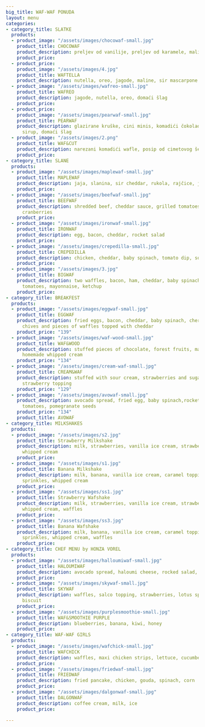 ```yaml
---
big_title: WAF-WAF PONUDA
layout: menu
categories:
- category_title: SLATKE
  products:
  - product_image: "/assets/images/chocowaf-small.jpg"
    product_title: CHOCOWAF
    product_description: preljev od vanilije, preljev od karamele, maline, orasi
    product_price: 
  - product_price: 
    product_image: "/assets/images/4.jpg"
    product_title: WAFTELLA
    product_description: nutella, oreo, jagode, maline, sir mascarpone
  - product_image: "/assets/images/wafreo-small.jpg"
    product_title: WAFREO
    product_description: jagode, nutella, oreo, domaći šlag
    product_price: 
  - product_price: 
    product_image: "/assets/images/pearwaf-small.jpg"
    product_title: PEARWAF
    product_description: glazirane kruške, cini minis, komadići čokolade, javorov
      sirup, domaći šlag
  - product_image: "/assets/images/2.png"
    product_title: WAF&CUT
    product_description: narezani komadići wafle, posip od cimetovog šećera, nutella
    product_price: 
- category_title: SLANE
  products:
  - product_image: "/assets/images/maplewaf-small.jpg"
    product_title: MAPLEWAF
    product_description: jaja, slanina, sir cheddar, rukola, rajčice, javorov sirup
    product_price: 
  - product_image: "/assets/images/beefwaf-small.jpg"
    product_title: BEEFWAF
    product_description: shredded beef, cheddar sauce, grilled tomatoes, onions, salad,
      cranberries
    product_price: 
  - product_image: "/assets/images/ironwaf-small.jpg"
    product_title: IRONWAF
    product_description: egg, bacon, cheddar, rocket salad
    product_price: 
  - product_image: "/assets/images/crepedilla-small.jpg"
    product_title: CREPEDILLA
    product_description: chicken, cheddar, baby spinach, tomato dip, sour cream
    product_price: 
  - product_image: "/assets/images/3.jpg"
    product_title: BIGWAF
    product_description: two waffles, bacon, ham, cheddar, baby spinach, rocked salad,
      tomatoes, mayonnaise, ketchup
    product_price: 
- category_title: BREAKFEST
  products:
  - product_image: "/assets/images/eggwaf-small.jpg"
    product_title: EGGWAF
    product_description: fried eggs, bacon, cheddar, baby spinach, cherry tomatoes,
      chives and pieces of waffles topped with cheddar
    product_price: "139"
  - product_image: "/assets/images/waf-wood-small.jpg"
    product_title: WAF&WOOD
    product_description: stuffed pieces of chocolate, forest fruits, maple syrup,
      homemade whipped cream
    product_price: "134"
  - product_image: "/assets/images/cream-waf-small.jpg"
    product_title: CREAM&WAF
    product_description: stuffed with sour cream, strawberries and sugar, topped with
      strawberry topping
    product_price: "129"
  - product_image: "/assets/images/avowaf-small.jpg"
    product_description: avocado spread, fried egg, baby spinach,rocket salad, cherry
      tomatoes, pomegranate seeds
    product_price: "134"
    product_title: AVOWAF
- category_title: MILKSHAKES
  products:
  - product_image: "/assets/images/s2.jpg"
    product_title: Strawberry Milkshake
    product_description: milk, strawberries, vanilla ice cream, strawberry topping,
      whipped cream
    product_price: 
  - product_image: "/assets/images/s1.jpg"
    product_title: Banana Milkshake
    product_description: milk, banana, vanilla ice cream, caramel topping, colored
      sprinkles, whipped cream
    product_price: 
  - product_image: "/assets/images/ss1.jpg"
    product_title: Strawberry Wafshake
    product_description: milk, strawberries, vanilla ice cream, strawberry topping,
      whipped cream, waffles
    product_price: 
  - product_image: "/assets/images/ss3.jpg"
    product_title: Banana Wafshake
    product_description: milk, banana, vanilla ice cream, caramel topping, colored
      sprinkles, whipped cream, waffles
    product_price: 
- category_title: CHEF MENU by HONZA VOREL
  products:
  - product_image: "/assets/images/halloumiwaf-small.jpg"
    product_title: HALOUMIWAF
    product_description: avocado spread, haloumi cheese, rocked salad, tomato
    product_price: 
  - product_image: "/assets/images/skywaf-small.jpg"
    product_title: SKYWAF
    product_description: waffles, salco topping, strawberries, lotus sprinkles and
      biscuit
    product_price: 
  - product_image: "/assets/images/purplesmoothie-small.jpg"
    product_title: WAF&SMOOTHIE PURPLE
    product_description: blueberries, banana, kiwi, honey
    product_price: 
- category_title: WAF-WAF GIRLS
  products:
  - product_image: "/assets/images/wafchick-small.jpg"
    product_title: WAFCHICK
    product_description: waffles, maxi chicken strips, lettuce, cucumber, mayonnaise
    product_price: 
  - product_image: "/assets/images/friedwaf-small.jpg"
    product_title: FRIEDWAF
    product_description: fried pancake, chicken, gouda, spinach, corn
    product_price: 
  - product_image: "/assets/images/dalgonwaf-small.jpg"
    product_title: DALGONWAF
    product_description: coffee cream, milk, ice
    product_price: 

---
```

